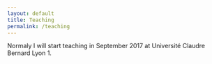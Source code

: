 ```yaml
---
layout: default
title: Teaching
permalink: /teaching
---
```


Normaly I will start teaching in September 2017 at Université Claudre Bernard Lyon 1.
